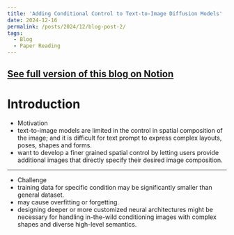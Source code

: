 ```yaml
---
title: 'Adding Conditional Control to Text-to-Image Diffusion Models'
date: 2024-12-16
permalink: /posts/2024/12/blog-post-2/
tags:
  - Blog
  - Paper Reading
---
```

## [See full version of this blog on Notion](https://field-board-61c.notion.site/Adding-Conditional-Control-to-Text-to-Image-Diffusion-Models-15e24e9716e480f0adfff17608340587?pvs=4)
# Introduction

- Motivation  
- text-to-image models are limited in the control in spatial composition of the image; and it is difficult for text prompt to express complex layouts, poses, shapes and forms.  
- want to develop a finer grained spatial control by letting users provide additional images that directly specify their desired image composition.  

---

- Challenge  
- training data for specific condition may be significantly smaller than general dataset.  
- may cause overfitting or forgetting.  
- designing deeper or more customized neural architectures might be necessary for handling in-the-wild conditioning images with complex shapes and diverse high-level semantics.  
